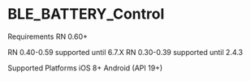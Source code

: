# BLE_BATTERY_Control

Requirements
RN 0.60+

RN 0.40-0.59 supported until 6.7.X RN 0.30-0.39 supported until 2.4.3

Supported Platforms
iOS 8+
Android (API 19+)
